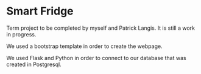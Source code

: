 # Smart Fridge 

Term project to be completed by myself and Patrick Langis. It is still a work in progress. 
 
 We used a bootstrap template in order to create the webpage. 
 
 We used Flask and Python in order to connect to our database that was created in Postgresql.  
